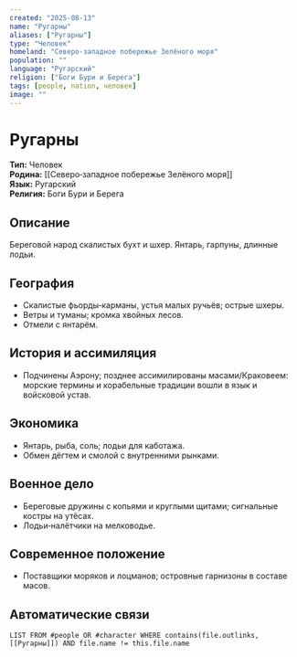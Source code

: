 ```yaml
---
created: "2025-08-13"
name: "Ругарны"
aliases: ["Ругарны"]
type: "Человек"
homeland: "Северо‑западное побережье Зелёного моря"
population: ""
language: "Ругарский"
religion: ["Боги Бури и Берега"]
tags: [people, nation, человек]
image: ""
---
```

# Ругарны

**Тип:** Человек  
**Родина:** [[Северо‑западное побережье Зелёного моря]]  
**Язык:** Ругарский  
**Религия:** Боги Бури и Берега  

## Описание
Береговой народ скалистых бухт и шхер. Янтарь, гарпуны, длинные лодьи.

## География
- Скалистые фьорды‑карманы, устья малых ручьёв; острые шхеры.  
- Ветры и туманы; кромка хвойных лесов.  
- Отмели с янтарём.

## История и ассимиляция
- Подчинены Аэрону; позднее ассимилированы масами/Краковеем: морские термины и корабельные традиции вошли в язык и войсковой устав.

## Экономика
- Янтарь, рыба, соль; лодьи для каботажа.  
- Обмен дёгтем и смолой с внутренними рынками.

## Военное дело
- Береговые дружины с копьями и круглыми щитами; сигнальные костры на утёсах.  
- Лодьи‑налётчики на мелководье.

## Современное положение
- Поставщики моряков и лоцманов; островные гарнизоны в составе масов.

## Автоматические связи
```dataview
LIST FROM #people OR #character WHERE contains(file.outlinks, [[Ругарны]]) AND file.name != this.file.name
```


